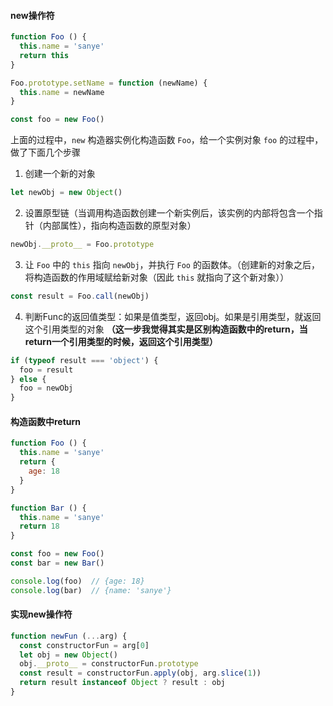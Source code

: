 #### new操作符

```javascript
function Foo () {
  this.name = 'sanye'
  return this
}

Foo.prototype.setName = function (newName) {
  this.name = newName
}

const foo = new Foo()
```

上面的过程中，`new` 构造器实例化构造函数 `Foo`，给一个实例对象 `foo` 的过程中，做了下面几个步骤

1. 创建一个新的对象
  ```javascript
  let newObj = new Object()
  ```

2. 设置原型链（当调用构造函数创建一个新实例后，该实例的内部将包含一个指针（内部属性），指向构造函数的原型对象）
  ```javascript
  newObj.__proto__ = Foo.prototype
  ```

3. 让 `Foo` 中的 `this` 指向 `newObj`，并执行 `Foo` 的函数体。（创建新的对象之后，将构造函数的作用域赋给新对象（因此 `this` 就指向了这个新对象））
  ```javascript
  const result = Foo.call(newObj)
  ```

4. 判断Func的返回值类型：如果是值类型，返回obj。如果是引用类型，就返回这个引用类型的对象  **（这一步我觉得其实是区别构造函数中的return，当return一个引用类型的时候，返回这个引用类型）**
  ```javascript
  if (typeof result === 'object') {
    foo = result
  } else {
    foo = newObj
  }
  ```


#### 构造函数中return
```javascript
function Foo () {
  this.name = 'sanye'
  return {
    age: 18
  }
}

function Bar () {
  this.name = 'sanye'
  return 18
}

const foo = new Foo()
const bar = new Bar()

console.log(foo)  // {age: 18}
console.log(bar)  // {name: 'sanye'}

```

#### 实现new操作符

```javascript
function newFun (...arg) {
  const constructorFun = arg[0]
  let obj = new Object()
  obj.__proto__ = constructorFun.prototype
  const result = constructorFun.apply(obj, arg.slice(1))
  return result instanceof Object ? result : obj
}
```

